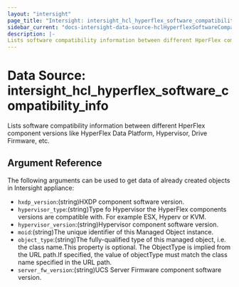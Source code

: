 ```yaml
---
layout: "intersight"
page_title: "Intersight: intersight_hcl_hyperflex_software_compatibility_info"
sidebar_current: "docs-intersight-data-source-hclHyperflexSoftwareCompatibilityInfo"
description: |-
Lists software compatibility information between different HperFlex component versions like HyperFlex Data Platform, Hypervisor, Drive Firmware, etc.
---
```


# Data Source: intersight_hcl_hyperflex_software_compatibility_info
Lists software compatibility information between different HperFlex component versions like HyperFlex Data Platform, Hypervisor, Drive Firmware, etc.
## Argument Reference
The following arguments can be used to get data of already created objects in Intersight appliance:
* `hxdp_version`:(string)HXDP component software version.
* `hypervisor_type`:(string)Type fo Hypervisor the HyperFlex components versions are compatible with. For example ESX, Hyperv or KVM.
* `hypervisor_version`:(string)Hypervisor component software version.
* `moid`:(string)The unique identifier of this Managed Object instance.
* `object_type`:(string)The fully-qualified type of this managed object, i.e. the class name.This property is optional. The ObjectType is implied from the URL path.If specified, the value of objectType must match the class name specified in the URL path.
* `server_fw_version`:(string)UCS Server Firmware component software version.
